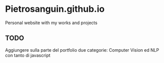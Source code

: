 # Pietrosanguin.github.io
Personal website with my works and projects

## TODO
Aggiungere sulla parte del portfolio due categorie: Computer Vision ed NLP con tanto di javascript 